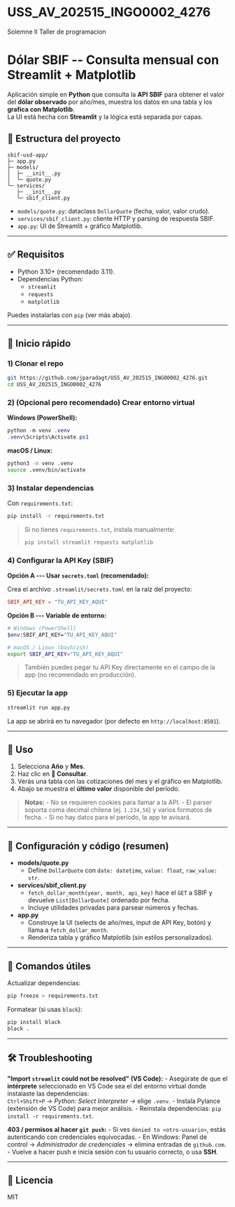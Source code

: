 # USS_AV_202515_INGO0002_4276
Solemne II Taller de programacion

# Dólar SBIF -- Consulta mensual con Streamlit + Matplotlib

Aplicación simple en **Python** que consulta la **API SBIF** para
obtener el valor del **dólar observado** por año/mes, muestra los datos
en una tabla y los **grafica con Matplotlib**.\
La UI está hecha con **Streamlit** y la lógica está separada por capas.

## 📁 Estructura del proyecto

    sbif-usd-app/
    ├─ app.py
    ├─ models/
    │  ├─ __init__.py
    │  └─ quote.py
    └─ services/
       ├─ __init__.py
       └─ sbif_client.py

-   `models/quote.py`: dataclass `DollarQuote` (fecha, valor, valor
    crudo).
-   `services/sbif_client.py`: cliente HTTP y parsing de respuesta SBIF.
-   `app.py`: UI de Streamlit + gráfico Matplotlib.

------------------------------------------------------------------------

## ✅ Requisitos

-   Python 3.10+ (recomendado 3.11).
-   Dependencias Python:
    -   `streamlit`
    -   `requests`
    -   `matplotlib`

Puedes instalarlas con `pip` (ver más abajo).

------------------------------------------------------------------------

## 🚀 Inicio rápido

### 1) Clonar el repo

``` bash
git https://github.com/jparadagt/USS_AV_202515_INGO0002_4276.git
cd USS_AV_202515_INGO0002_4276
```

### 2) (Opcional pero recomendado) Crear entorno virtual

**Windows (PowerShell):**

``` powershell
python -m venv .venv
.venv\Scripts\Activate.ps1
```

**macOS / Linux:**

``` bash
python3 -m venv .venv
source .venv/bin/activate
```

### 3) Instalar dependencias

Con `requirements.txt`:

``` bash
pip install -r requirements.txt
```

> Si no tienes `requirements.txt`, instala manualmente:
>
> ``` bash
> pip install streamlit requests matplotlib
> ```

### 4) Configurar la API Key (SBIF)

**Opción A --- Usar `secrets.toml` (recomendado):**

Crea el archivo `.streamlit/secrets.toml` en la raíz del proyecto:

``` toml
SBIF_API_KEY = "TU_API_KEY_AQUI"
```

**Opción B --- Variable de entorno:**

``` bash
# Windows (PowerShell)
$env:SBIF_API_KEY="TU_API_KEY_AQUI"

# macOS / Linux (bash/zsh)
export SBIF_API_KEY="TU_API_KEY_AQUI"
```

> También puedes pegar tu API Key directamente en el campo de la app (no
> recomendado en producción).

### 5) Ejecutar la app

``` bash
streamlit run app.py
```

La app se abrirá en tu navegador (por defecto en
`http://localhost:8501`).

------------------------------------------------------------------------

## 🧭 Uso

1.  Selecciona **Año** y **Mes**.
2.  Haz clic en **🔎 Consultar**.
3.  Verás una tabla con las cotizaciones del mes y el gráfico en
    Matplotlib.
4.  Abajo se muestra el **último valor** disponible del período.

> **Notas:** - No se requieren cookies para llamar a la API. - El parser
> soporta coma decimal chilena (ej. `1.234,56`) y varios formatos de
> fecha. - Si no hay datos para el período, la app te avisará.

------------------------------------------------------------------------

## 🧩 Configuración y código (resumen)

-   **models/quote.py**
    -   Define `DollarQuote` con `date: datetime`, `value: float`,
        `raw_value: str`.
-   **services/sbif_client.py**
    -   `fetch_dollar_month(year, month, api_key)` hace el `GET` a SBIF
        y devuelve `List[DollarQuote]` ordenado por fecha.
    -   Incluye utilidades privadas para parsear números y fechas.
-   **app.py**
    -   Construye la UI (selects de año/mes, input de API Key, botón) y
        llama a `fetch_dollar_month`.
    -   Renderiza tabla y gráfico Matplotlib (sin estilos
        personalizados).

------------------------------------------------------------------------

## 🧪 Comandos útiles

Actualizar dependencias:

``` bash
pip freeze > requirements.txt
```

Formatear (si usas `black`):

``` bash
pip install black
black .
```

------------------------------------------------------------------------

## 🛠️ Troubleshooting

**"Import `streamlit` could not be resolved" (VS Code):** - Asegúrate de
que el **intérprete** seleccionado en VS Code sea el del entorno virtual
donde instalaste las dependencias:\
`Ctrl+Shift+P` → *Python: Select Interpreter* → elige `.venv`. - Instala
Pylance (extensión de VS Code) para mejor análisis. - Reinstala
dependencias: `pip install -r requirements.txt`.

**403 / permisos al hacer `git push`:** - Si ves
`denied to <otro-usuario>`, estás autenticando con credenciales
equivocadas. - En Windows: Panel de control → *Administrador de
credenciales* → elimina entradas de `github.com`. - Vuelve a hacer push
e inicia sesión con tu usuario correcto, o usa **SSH**.


------------------------------------------------------------------------

## 📄 Licencia

MIT